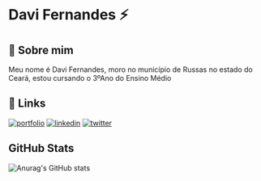 
# Davi Fernandes ⚡




## 🚀 Sobre mim
Meu nome é Davi Fernandes, moro no município de Russas no estado do Ceará, estou cursando o 3ºAno do Ensino Médio


## 🔗 Links
[![portfolio](https://img.shields.io/badge/my_portfolio-000?style=for-the-badge&logo=ko-fi&logoColor=white)](https://katherinempeterson.com/)
[![linkedin](https://img.shields.io/badge/linkedin-0A66C2?style=for-the-badge&logo=linkedin&logoColor=white)](https://www.linkedin.com/)
[![twitter](https://img.shields.io/badge/twitter-1DA1F2?style=for-the-badge&logo=twitter&logoColor=white)](https://twitter.com/)

## GitHub Stats
![Anurag's GitHub stats](https://github-readme-stats.vercel.app/api?username=Davipbr15&show_icons=true&theme=radical)




